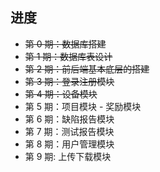 ## 进度

- ~~第 0 期：数据库搭建~~
- ~~第 1 期：数据库表设计~~
- ~~第 2 期：前后端基本底层的搭建~~
- ~~第 3 期：登录注册模块~~
- ~~第 4 期：设备模块~~
- 第 5 期：项目模块 - 奖励模块
- 第 6 期：缺陷报告模块
- 第 7 期：测试报告模块
- 第 8 期：用户管理模块
- 第 9 期: 上传下载模块
